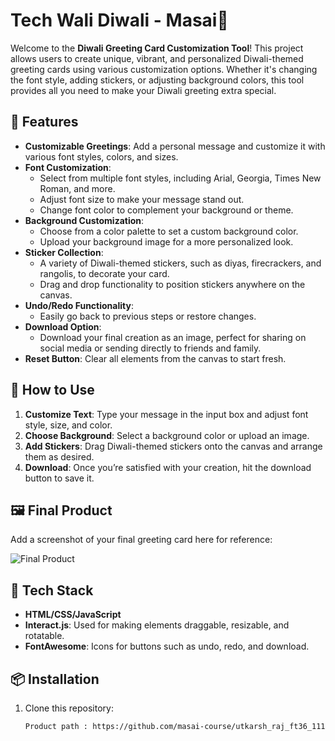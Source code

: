 # Tech Wali Diwali - Masai🎉

Welcome to the **Diwali Greeting Card Customization Tool**! This project allows users to create unique, vibrant, and personalized Diwali-themed greeting cards using various customization options. Whether it's changing the font style, adding stickers, or adjusting background colors, this tool provides all you need to make your Diwali greeting extra special.

## 🎨 Features

- **Customizable Greetings**: Add a personal message and customize it with various font styles, colors, and sizes.
- **Font Customization**: 
  - Select from multiple font styles, including Arial, Georgia, Times New Roman, and more.
  - Adjust font size to make your message stand out.
  - Change font color to complement your background or theme.
- **Background Customization**:
  - Choose from a color palette to set a custom background color.
  - Upload your background image for a more personalized look.
- **Sticker Collection**:
  - A variety of Diwali-themed stickers, such as diyas, firecrackers, and rangolis, to decorate your card.
  - Drag and drop functionality to position stickers anywhere on the canvas.
- **Undo/Redo Functionality**: 
  - Easily go back to previous steps or restore changes.
- **Download Option**: 
  - Download your final creation as an image, perfect for sharing on social media or sending directly to friends and family.
- **Reset Button**: Clear all elements from the canvas to start fresh.
  
## 🚀 How to Use

1. **Customize Text**: Type your message in the input box and adjust font style, size, and color.
2. **Choose Background**: Select a background color or upload an image.
3. **Add Stickers**: Drag Diwali-themed stickers onto the canvas and arrange them as desired.
4. **Download**: Once you’re satisfied with your creation, hit the download button to save it.

## 🖼️ Final Product

Add a screenshot of your final greeting card here for reference:

![Final Product](Final/final.gif)

## 🔧 Tech Stack

- **HTML/CSS/JavaScript**
- **Interact.js**: Used for making elements draggable, resizable, and rotatable.
- **FontAwesome**: Icons for buttons such as undo, redo, and download.

## 📦 Installation

1. Clone this repository:
   ```bash
   Product path : https://github.com/masai-course/utkarsh_raj_ft36_111/tree/master/unit-4(WEB205-40S)/sprint-4/Diwali_Project
